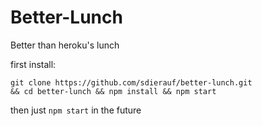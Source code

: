 Better-Lunch
============

Better than heroku's lunch

first install:

```
git clone https://github.com/sdierauf/better-lunch.git 
&& cd better-lunch && npm install && npm start
```

then just `npm start` in the future
